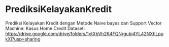 # PrediksiKelayakanKredit
 Prediksi Kelayakan Kredit dengan Metode Naive bayes dan Support Vector Machine: Kasus Home Credit
 Dataset: https://drive.google.com/drive/folders/1xtXbVh2K4FQNrgubi4YL42NXtILpukXl?usp=sharing
